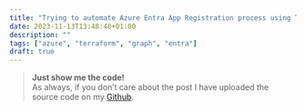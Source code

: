 ```yaml
---
title: "Trying to automate Azure Entra App Registration process using Terraform"
date: 2023-11-13T13:48:48+01:00
description: ""
tags: ["azure", "terraform", "graph", "entra"]
draft: true
---
```


> **Just show me the code!**   
> As always, if you don’t care about the post I have uploaded the source code on my [Github](https://github.com/karlospn/testing-entra-app-registration-process-using-terraform).
